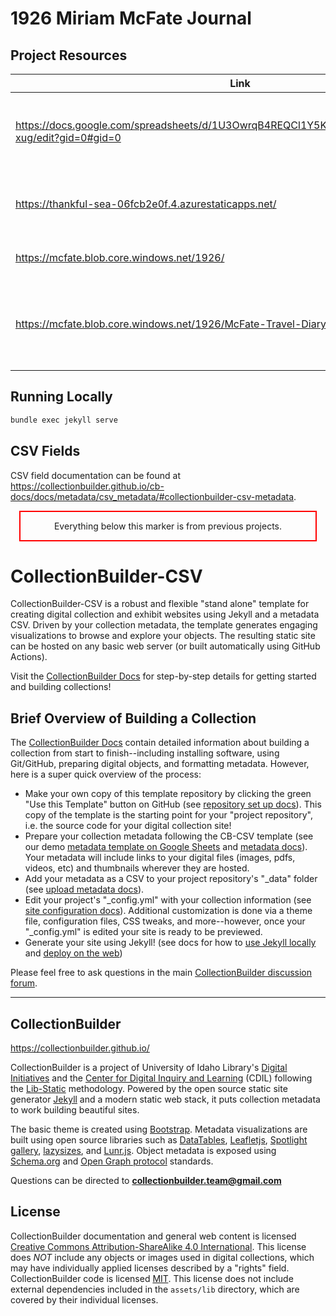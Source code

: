 # 1926 Miriam McFate Journal

## Project Resources

| Link | Description |  
| ---  | ---         |  
| https://docs.google.com/spreadsheets/d/1U3OwrqB4REQCl1Y5KeptNndcwdGUBnHlz2bKl2S-xug/edit?gid=0#gid=0 | My original McFate-Travel-Diary Google Sheet |
| https://thankful-sea-06fcb2e0f.4.azurestaticapps.net/ | `main` branch deployed to Azure Static Web Apps |  
| https://mcfate.blob.core.windows.net/1926/ | Azure blog storage URL |
| https://mcfate.blob.core.windows.net/1926/McFate-Travel-Diary.md | Primary MD = Edited during creation of the original Google Sheet |

## Running Locally

```zsh
bundle exec jekyll serve
```

## CSV Fields

CSV field documentation can be found at https://collectionbuilder.github.io/cb-docs/docs/metadata/csv_metadata/#collectionbuilder-csv-metadata.  


<p style="border: 2px solid red; padding: 1em; margin: 1em; text-align: center;">
Everything below this marker is from previous projects.
</p>

# CollectionBuilder-CSV

CollectionBuilder-CSV is a robust and flexible "stand alone" template for creating digital collection and exhibit websites using Jekyll and a metadata CSV.
Driven by your collection metadata, the template generates engaging visualizations to browse and explore your objects.
The resulting static site can be hosted on any basic web server (or built automatically using GitHub Actions).

Visit the [CollectionBuilder Docs](https://collectionbuilder.github.io/cb-docs/) for step-by-step details for getting started and building collections!

## Brief Overview of Building a Collection

The [CollectionBuilder Docs](https://collectionbuilder.github.io/cb-docs/) contain detailed information about building a collection from start to finish--including installing software, using Git/GitHub, preparing digital objects, and formatting metadata.
However, here is a super quick overview of the process:

- Make your own copy of this template repository by clicking the green "Use this Template" button on GitHub (see [repository set up docs](https://collectionbuilder.github.io/cb-docs/docs/repository/)). This copy of the template is the starting point for your "project repository", i.e. the source code for your digital collection site!
- Prepare your collection metadata following the CB-CSV template (see our demo [metadata template on Google Sheets](https://docs.google.com/spreadsheets/d/1nN_k4JQB4LJraIzns7WcM3OXK-xxGMQhW1shMssflNM/edit?usp=sharing) and [metadata docs](https://collectionbuilder.github.io/cb-docs/docs/metadata/csv_metadata/)). Your metadata will include links to your digital files (images, pdfs, videos, etc) and thumbnails wherever they are hosted.
- Add your metadata as a CSV to your project repository's "_data" folder (see [upload metadata docs](https://collectionbuilder.github.io/cb-docs/docs/metadata/uploading/)).
- Edit your project's "_config.yml" with your collection information (see [site configuration docs](https://collectionbuilder.github.io/cb-docs/docs/config/)). Additional customization is done via a theme file, configuration files, CSS tweaks, and more--however, once your "_config.yml" is edited your site is ready to be previewed. 
- Generate your site using Jekyll! (see docs for how to [use Jekyll locally](https://collectionbuilder.github.io/cb-docs/docs/repository/generate/) and [deploy on the web](https://collectionbuilder.github.io/cb-docs/docs/deploy/))

Please feel free to ask questions in the main [CollectionBuilder discussion forum](https://github.com/CollectionBuilder/collectionbuilder.github.io/discussions).

----------

## CollectionBuilder 

<https://collectionbuilder.github.io/>

CollectionBuilder is a project of University of Idaho Library's [Digital Initiatives](https://www.lib.uidaho.edu/digital/) and the [Center for Digital Inquiry and Learning](https://cdil.lib.uidaho.edu) (CDIL) following the [Lib-Static](https://lib-static.github.io/) methodology. 
Powered by the open source static site generator [Jekyll](https://jekyllrb.com/) and a modern static web stack, it puts collection metadata to work building beautiful sites.

The basic theme is created using [Bootstrap](https://getbootstrap.com/).
Metadata visualizations are built using open source libraries such as [DataTables](https://datatables.net/), [Leafletjs](http://leafletjs.com/), [Spotlight gallery](https://github.com/nextapps-de/spotlight), [lazysizes](https://github.com/aFarkas/lazysizes), and [Lunr.js](https://lunrjs.com/).
Object metadata is exposed using [Schema.org](http://schema.org) and [Open Graph protocol](http://ogp.me/) standards.

Questions can be directed to **collectionbuilder.team@gmail.com**

## License

CollectionBuilder documentation and general web content is licensed [Creative Commons Attribution-ShareAlike 4.0 International](http://creativecommons.org/licenses/by-sa/4.0/). 
This license does *NOT* include any objects or images used in digital collections, which may have individually applied licenses described by a "rights" field.
CollectionBuilder code is licensed [MIT](https://github.com/CollectionBuilder/collectionbuilder-csv/blob/master/LICENSE). 
This license does not include external dependencies included in the `assets/lib` directory, which are covered by their individual licenses.
